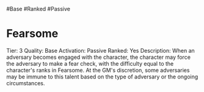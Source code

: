 #Base 
#Ranked 
#Passive 

# Fearsome
Tier: 3
Quality: Base
Activation: Passive
Ranked: Yes
Description: When an adversary becomes engaged with the character, the character may force the adversary to make a fear check, with the difficulty equal to the character's ranks in Fearsome. At the GM's discretion, some adversaries may be immune to this talent based on the type of adversary or the ongoing circumstances.